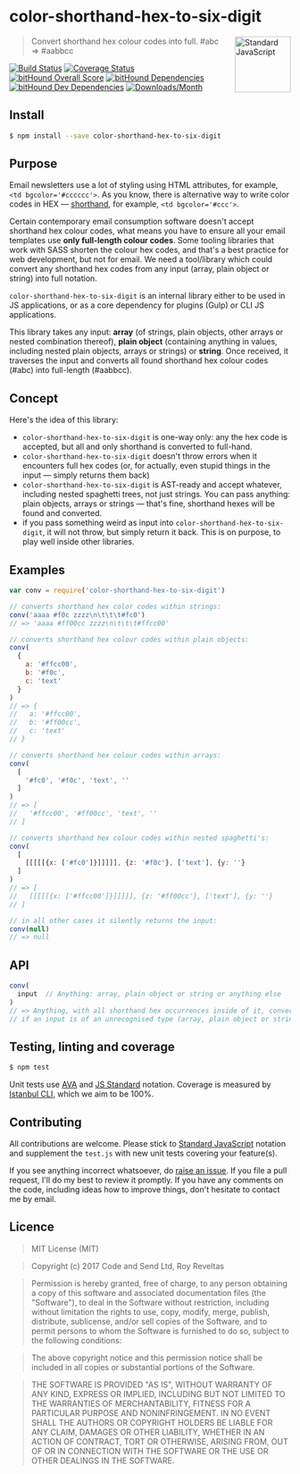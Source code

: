 # color-shorthand-hex-to-six-digit

<a href="https://github.com/feross/standard" style="float: right; padding: 0 0 20px 20px;"><img src="https://cdn.rawgit.com/feross/standard/master/sticker.svg" alt="Standard JavaScript" width="100" align="right"></a>

> Convert shorthand hex colour codes into full. #abc => #aabbcc

[![Build Status][travis-img]][travis-url]
[![Coverage Status][cov-img]][cov-url]
[![bitHound Overall Score][overall-img]][overall-url]
[![bitHound Dependencies][deps-img]][deps-url]
[![bitHound Dev Dependencies][dev-img]][dev-url]
[![Downloads/Month][downloads-img]][downloads-url]

## Install

```sh
$ npm install --save color-shorthand-hex-to-six-digit
```

## Purpose

Email newsletters use a lot of styling using HTML attributes, for example, `<td bgcolor='#cccccc'>`. As you know, there is alternative way to write color codes in HEX — [shorthand](https://en.wikipedia.org/wiki/Web_colors#Shorthand_hexadecimal_form), for example, `<td bgcolor='#ccc'>`.

Certain contemporary email consumption software doesn't accept shorthand hex colour codes, what means you have to ensure all your email templates use **only full-length colour codes**. Some tooling libraries that work with SASS shorten the colour hex codes, and that's a best practice for web development, but not for email. We need a tool/library which could convert any shorthand hex codes from any input (array, plain object or string) into full notation.

`color-shorthand-hex-to-six-digit` is an internal library either to be used in JS applications, or as a core dependency for plugins (Gulp) or CLI JS applications.

This library takes any input: **array** (of strings, plain objects, other arrays or nested combination thereof), **plain object** (containing anything in values, including nested plain objects, arrays or strings) or **string**. Once received, it traverses the input and converts all found shorthand hex colour codes (#abc) into full-length (#aabbcc).

## Concept

Here's the idea of this library:
* `color-shorthand-hex-to-six-digit` is one-way only: any the hex code is accepted, but all and only shorthand is converted to full-hand.
* `color-shorthand-hex-to-six-digit` doesn't throw errors when it encounters full hex codes (or, for actually, even stupid things in the input — simply returns them back)
* `color-shorthand-hex-to-six-digit` is AST-ready and accept whatever, including nested spaghetti trees, not just strings. You can pass anything: plain objects, arrays or strings — that's fine, shorthand hexes will be found and converted.
* if you pass something weird as input into `color-shorthand-hex-to-six-digit`, it will not throw, but simply return it back. This is on purpose, to play well inside other libraries.

## Examples

```js
var conv = require('color-shorthand-hex-to-six-digit')

// converts shorthand hex color codes within strings:
conv('aaaa #f0c zzzz\n\t\t\t#fc0')
// => 'aaaa #ff00cc zzzz\n\t\t\t#ffcc00'

// converts shorthand hex colour codes within plain objects:
conv(
  {
    a: '#ffcc00',
    b: '#f0c',
    c: 'text'
  }
)
// => {
//   a: '#ffcc00',
//   b: '#ff00cc',
//   c: 'text'
// }

// converts shorthand hex colour codes within arrays:
conv(
  [
    '#fc0', '#f0c', 'text', ''
  ]
)
// => [
//   '#ffcc00', '#ff00cc', 'text', ''
// ]

// converts shorthand hex colour codes within nested spaghetti's:
conv(
  [
    [[[[[{x: ['#fc0']}]]]]], {z: '#f0c'}, ['text'], {y: ''}
  ]
)
// => [
//   [[[[[{x: ['#ffcc00']}]]]]], {z: '#ff00cc'}, ['text'], {y: ''}
// ]

// in all other cases it silently returns the input:
conv(null)
// => null

```

## API

```js
conv(
  input  // Anything: array, plain object or string or anything else
)
// => Anything, with all shorthand hex occurrences inside of it, converted to full hand.
// if an input is of an unrecognised type (array, plain object or string), it will be returned without errors.
```

## Testing, linting and coverage

```bash
$ npm test
```

Unit tests use [AVA](https://github.com/avajs/ava) and [JS Standard](https://github.com/feross/standard) notation. Coverage is measured by [Istanbul CLI](https://www.npmjs.com/package/nyc), which we aim to be 100%.

## Contributing

All contributions are welcome. Please stick to [Standard JavaScript](https://github.com/feross/standard) notation and supplement the `test.js` with new unit tests covering your feature(s).

If you see anything incorrect whatsoever, do [raise an issue](https://github.com/code-and-send/color-shorthand-hex-to-six-digit/issues). If you file a pull request, I'll do my best to review it promptly. If you have any comments on the code, including ideas how to improve things, don't hesitate to contact me by email.

## Licence

> MIT License (MIT)

> Copyright (c) 2017 Code and Send Ltd, Roy Reveltas

> Permission is hereby granted, free of charge, to any person obtaining a copy
of this software and associated documentation files (the "Software"), to deal
in the Software without restriction, including without limitation the rights
to use, copy, modify, merge, publish, distribute, sublicense, and/or sell
copies of the Software, and to permit persons to whom the Software is
furnished to do so, subject to the following conditions:

> The above copyright notice and this permission notice shall be included in all
copies or substantial portions of the Software.

> THE SOFTWARE IS PROVIDED "AS IS", WITHOUT WARRANTY OF ANY KIND, EXPRESS OR
IMPLIED, INCLUDING BUT NOT LIMITED TO THE WARRANTIES OF MERCHANTABILITY,
FITNESS FOR A PARTICULAR PURPOSE AND NONINFRINGEMENT. IN NO EVENT SHALL THE
AUTHORS OR COPYRIGHT HOLDERS BE LIABLE FOR ANY CLAIM, DAMAGES OR OTHER
LIABILITY, WHETHER IN AN ACTION OF CONTRACT, TORT OR OTHERWISE, ARISING FROM,
OUT OF OR IN CONNECTION WITH THE SOFTWARE OR THE USE OR OTHER DEALINGS IN THE
SOFTWARE.

[travis-img]: https://travis-ci.org/code-and-send/color-shorthand-hex-to-six-digit.svg?branch=master
[travis-url]: https://travis-ci.org/code-and-send/color-shorthand-hex-to-six-digit

[cov-img]: https://coveralls.io/repos/github/code-and-send/color-shorthand-hex-to-six-digit/badge.svg?branch=master
[cov-url]: https://coveralls.io/github/code-and-send/color-shorthand-hex-to-six-digit?branch=master

[overall-img]: https://www.bithound.io/github/code-and-send/color-shorthand-hex-to-six-digit/badges/score.svg
[overall-url]: https://www.bithound.io/github/code-and-send/color-shorthand-hex-to-six-digit

[deps-img]: https://www.bithound.io/github/code-and-send/color-shorthand-hex-to-six-digit/badges/dependencies.svg
[deps-url]: https://www.bithound.io/github/code-and-send/color-shorthand-hex-to-six-digit/master/dependencies/npm

[dev-img]: https://www.bithound.io/github/code-and-send/color-shorthand-hex-to-six-digit/badges/devDependencies.svg
[dev-url]: https://www.bithound.io/github/code-and-send/color-shorthand-hex-to-six-digit/master/dependencies/npm

[downloads-img]: https://img.shields.io/npm/dm/color-shorthand-hex-to-six-digit.svg
[downloads-url]: https://www.npmjs.com/package/color-shorthand-hex-to-six-digit
